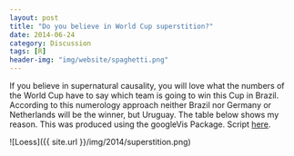 ```yaml
---
layout: post
title: "Do you believe in World Cup superstition?" 
date: 2014-06-24
category: Discussion
tags: [R]
header-img: "img/website/spaghetti.png"
---
```


If you believe in supernatural causality, you will love what the numbers of the World Cup have to say which team is going to win this Cup in Brazil. According to this numerology approach neither Brazil nor Germany or Netherlands will be the winner, but Uruguay. The table below shows my reason. This was produced using the googleVis Package. Script [here](https://gist.github.com/danielmarcelino/83faf0e03c41fe6df857#file-superstition-r).

![Loess]({{ site.url }}/img/2014/superstition.png)